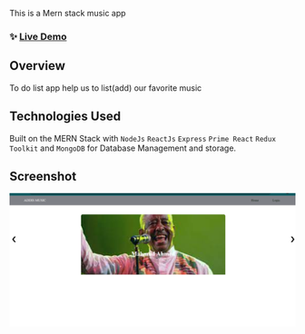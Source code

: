 This is a Mern stack  music app 
### ✨ [Live Demo](https://music-app-six-bay.vercel.app/)

## Overview

To do list app help us to list(add) our favorite music 

## Technologies Used

Built on the MERN Stack with `NodeJs` `ReactJs` `Express` `Prime React` `Redux Toolkit` and `MongoDB` for Database Management and storage.

## Screenshot

![Home](Screenshotaddismusic.png)
